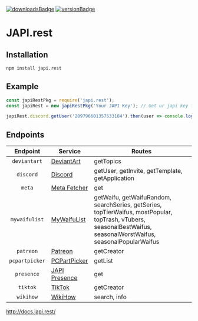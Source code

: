 [![downloadsBadge](https://img.shields.io/npm/dt/japi.rest?style=for-the-badge)](https://npmjs.com/japi.rest)
[![versionBadge](https://img.shields.io/npm/v/japi.rest?style=for-the-badge)](https://npmjs.com/japi.rest)

# JAPI.rest

## Installation

```bash
npm install japi.rest
```

## Example

```js
const japiRestPkg = require('japi.rest');
const japiRest = new japiRestPkg('Your JAPI Key'); // Get ur japi key from https://key.japi.rest

japiRest.discord.getUser('209796601357533184').then(user => console.log(user));

```

## Endpoints

| Endpoint      | Service                      | Routes                       |
|:-------------:|------------------------------|------------------------------|
| `deviantart` | [DeviantArt](https://www.deviantart.com/) | getTopics |
| `discord` | [Discord](https://discord.com/) | getUser, getInvite, getTemplate, getApplication |
| `meta` | [Meta Fetcher](https://cards-dev.twitter.com/validator) | get |
| `mywaifulist` | [MyWaifuList](https://mywaifulist.moe/) | getWaifu, getWaifuRandom, searchSeries, getSeries, topTierWaifus, mostPopular, topTrash, vTubers, seasonalBestWaifus, seasonalWorstWaifus, seasonalPopularWaifus |  
| `patreon` | [Patreon](https://patreon.com) | getCreator |
| `pcpartpicker` | [PCPartPicker](https://pcpartpicker.com/) | getList |
| `presence` | [JAPI Presence](https://docs.japi.rest/#japi-presence) | get |
| `tiktok` | [TikTok](https://tiktok.com) | getCreator |
| `wikihow` | [WikiHow](https://wikihow.com/) | search, info |
http://docs.japi.rest/

